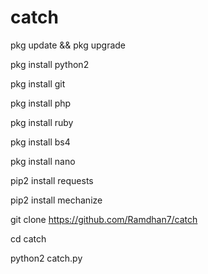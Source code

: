 # catch

pkg update && pkg upgrade

pkg install python2

pkg install git

pkg install php

pkg install ruby

pkg install bs4

pkg install nano

pip2 install requests

pip2 install mechanize

git clone https://github.com/Ramdhan7/catch

cd catch

python2 catch.py
